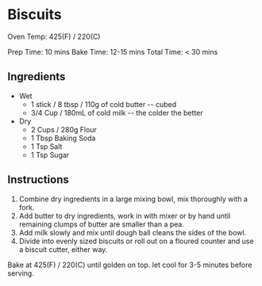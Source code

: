 # Biscuits
Oven Temp: 425(F) / 220(C)

Prep Time: 10 mins
Bake Time: 12-15 mins
Total Time: < 30 mins

## Ingredients
* Wet
    * 1 stick / 8 tbsp / 110g of cold butter -- cubed
    * 3/4 Cup / 180mL of cold milk -- the colder the better
* Dry
    * 2 Cups / 280g Flour
    * 1 Tbsp Baking Soda
    * 1 Tsp Salt
    * 1 Tsp Sugar

## Instructions
1. Combine dry ingredients in a large mixing bowl, mix thoroughly with a fork.
2. Add butter to dry ingredients, work in with mixer or by hand until remaining clumps of butter are smaller than a pea.
3. Add milk slowly and mix until dough ball cleans the sides of the bowl.
4. Divide into evenly sized biscuits or roll out on a floured counter and use a biscuit cutter, either way.

Bake at 425(F) / 220(C) until golden on top. let cool for 3-5 minutes before serving.
